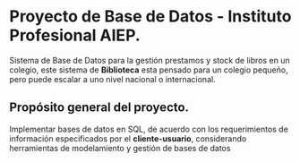 # Proyecto de Base de Datos - Instituto Profesional AIEP.

Sistema de Base de Datos para la gestión prestamos y stock de libros en un colegio, este sistema de **Biblioteca**
esta pensado para un colegio pequeño, pero puede escalar a uno nivel nacional o internacional.

## Propósito general del proyecto.
Implementar bases de datos en SQL, de acuerdo con los requerimientos de información especificados por el **cliente-usuario**, considerando herramientas de modelamiento y gestión de bases de datos


